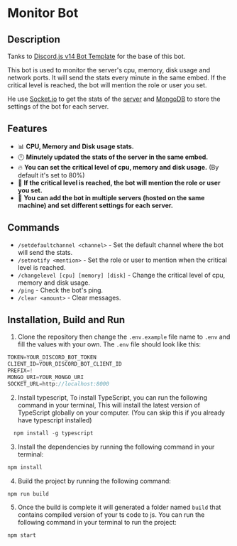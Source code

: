 # Monitor Bot

## Description

Tanks to [Discord.js v14 Bot Template](https://github.com/MericcaN41/discordjs-v14-template-ts) for the base of this bot.

This bot is used to monitor the server's cpu, memory, disk usage and network ports. It will send the stats every minute in the same embed. If the critical level is reached, the bot will mention the role or user you set.

He use [Socket.io](https://socket.io/) to get the stats of the [server](../socket-server/) and [MongoDB](https://www.mongodb.com/) to store the settings of the bot for each server.

## Features

* 📊 **CPU, Memory and Disk usage stats.**
* 🕛 **Minutely updated the stats of the server in the same embed.**
* 🔥 **You can set the critical level of cpu, memory and disk usage.** (By default it's set to 80%)
* 🏴 **If the critical level is reached, the bot will mention the role or user you set.**
* 💪 **You can add the bot in multiple servers (hosted on the same machine) and set different settings for each server.**

## Commands

* `/setdefaultchannel <channel>` - Set the default channel where the bot will send the stats.
* `/setnotify <mention>` - Set the role or user to mention when the critical level is reached.
* `/changelevel [cpu] [memory] [disk]` - Change the critical level of cpu, memory and disk usage.
* `/ping` - Check the bot's ping.
* `/clear <amount>` - Clear messages.

## Installation, Build and Run

1) Clone the repository then change the `.env.example` file name to `.env` and fill the values with your own. The `.env` file should look like this:

```js
TOKEN=YOUR_DISCORD_BOT_TOKEN
CLIENT_ID=YOUR_DISCORD_BOT_CLIENT_ID
PREFIX=!
MONGO_URI=YOUR_MONGO_URI
SOCKET_URL=http://localhost:8000
```

2) Install typescript, To install TypeScript, you can run the following command in your terminal, This will install the latest version of TypeScript globally on your computer. (You can skip this if you already have typescript installed)

```ts
  npm install -g typescript
  ```

3) Install the dependencies by running the following command in your terminal:

```js
npm install
```

4) Build the project by running the following command:

```js
npm run build
```

5) Once the build is complete it will generated a folder named `build` that contains compiled version of your ts code to js. You can run the following command in your terminal to run the project:

```js
npm start
```
